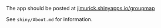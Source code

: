 
The app should be posted at [jimurick.shinyapps.io/groupmap](https://jimurick.shinyapps.io/groupmap)

See `shiny/About.md` for information.
